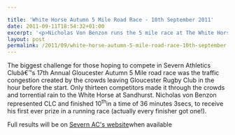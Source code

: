 ```yaml
---

title: 'White Horse Autumn 5 Mile Road Race - 10th September 2011'
date: 2011-09-11T18:54:32+01:00
excerpt: '<p>Nicholas Von Benzon runs the 5 mile race at The White Horse.</p>'
layout: post
permalink: /2011/09/white-horse-autumn-5-mile-road-race-10th-september-2011/
---
```

The biggest challenge for those hoping to compete in Severn Athletics Clubâ€™s 17th Annual Gloucester Autumn 5 Mile road race was the traffic congestion created by the crowds leaving Gloucester Rugby Club in the hour before the start. Only thirteen competitors made it through the crowds and torrential rain to the White Horse at Sandhurst. Nicholas von Benzon represented CLC and finished 10<sup>th</sup>in a time of 36 minutes 3secs, to receive his first ever prize in a running race (actually every finisher got one!).



Full results will be on <a href="https://www.severnac.co.uk/results.php" target="_blank" rel="nofollow">Severn AC's website</a>when available
